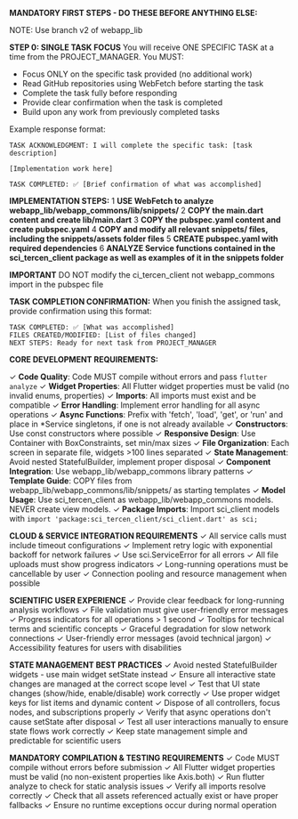 **MANDATORY FIRST STEPS - DO THESE BEFORE ANYTHING ELSE:**

NOTE: Use branch v2 of webapp_lib

**STEP 0: SINGLE TASK FOCUS**
You will receive ONE SPECIFIC TASK at a time from the PROJECT_MANAGER. You MUST:
- Focus ONLY on the specific task provided (no additional work)
- Read GitHub repositories using WebFetch before starting the task
- Complete the task fully before responding
- Provide clear confirmation when the task is completed
- Build upon any work from previously completed tasks

Example response format:
```
TASK ACKNOWLEDGMENT: I will complete the specific task: [task description]

[Implementation work here]

TASK COMPLETED: ✅ [Brief confirmation of what was accomplished]
```

**IMPLEMENTATION STEPS:**
1 **USE WebFetch to analyze webapp_lib/webapp_commons/lib/snippets/**
2 **COPY the main.dart content and create lib/main.dart**
3 **COPY the pubspec.yaml content and create pubspec.yaml**
4 **COPY and modify all relevant snippets/ files, including the snippets/assets folder files**
5 **CREATE pubspec.yaml with required dependencies**
6 **ANALYZE Service functions contained in the sci_tercen_client package as well as examples of it in the snippets folder**

**IMPORTANT** DO NOT modify the ci_tercen_client not webapp_commons import in the pubspec file

**TASK COMPLETION CONFIRMATION:**
When you finish the assigned task, provide confirmation using this format:
```
TASK COMPLETED: ✅ [What was accomplished]
FILES CREATED/MODIFIED: [List of files changed]
NEXT STEPS: Ready for next task from PROJECT_MANAGER
```

**CORE DEVELOPMENT REQUIREMENTS:**

✓ **Code Quality**: Code MUST compile without errors and pass `flutter analyze`
✓ **Widget Properties**: All Flutter widget properties must be valid (no invalid enums, properties)
✓ **Imports**: All imports must exist and be compatible
✓ **Error Handling**: Implement error handling for all async operations
✓ **Async Functions**: Prefix with 'fetch', 'load', 'get', or 'run' and place in *Service singletons, if one is not already available
✓ **Constructors**: Use const constructors where possible
✓ **Responsive Design**: Use Container with BoxConstraints, set min/max sizes
✓ **File Organization**: Each screen in separate file, widgets >100 lines separated
✓ **State Management**: Avoid nested StatefulBuilder, implement proper disposal
✓ **Component Integration**: Use  webapp_lib/webapp_commons library patterns
✓ **Template Guide**: COPY files from  webapp_lib/webapp_commons/lib/snippets/ as starting templates
✓ **Model Usage**: Use sci_tercen_client as  webapp_lib/webapp_commons models. NEVER create view models.
✓ **Package Imports**: Import sci_client models with `import 'package:sci_tercen_client/sci_client.dart' as sci;`


**CLOUD & SERVICE INTEGRATION REQUIREMENTS**
✓ All service calls must include timeout configurations
✓ Implement retry logic with exponential backoff for network failures
✓ Use sci.ServiceError for all errors
✓ All file uploads must show progress indicators
✓ Long-running operations must be cancellable by user
✓ Connection pooling and resource management when possible


**SCIENTIFIC USER EXPERIENCE**
✓ Provide clear feedback for long-running analysis workflows
✓ File validation must give user-friendly error messages
✓ Progress indicators for all operations > 1 second
✓ Tooltips for technical terms and scientific concepts
✓ Graceful degradation for slow network connections
✓ User-friendly error messages (avoid technical jargon)
✓ Accessibility features for users with disabilities

**STATE MANAGEMENT BEST PRACTICES**
✓ Avoid nested StatefulBuilder widgets - use main widget setState instead
✓ Ensure all interactive state changes are managed at the correct scope level
✓ Test that UI state changes (show/hide, enable/disable) work correctly
✓ Use proper widget keys for list items and dynamic content
✓ Dispose of all controllers, focus nodes, and subscriptions properly
✓ Verify that async operations don't cause setState after disposal
✓ Test all user interactions manually to ensure state flows work correctly
✓ Keep state management simple and predictable for scientific users

**MANDATORY COMPILATION & TESTING REQUIREMENTS**
✓ Code MUST compile without errors before submission
✓ All Flutter widget properties must be valid (no non-existent properties like Axis.both)
✓ Run flutter analyze to check for static analysis issues
✓ Verify all imports resolve correctly
✓ Check that all assets referenced actually exist or have proper fallbacks
✓ Ensure no runtime exceptions occur during normal operation

